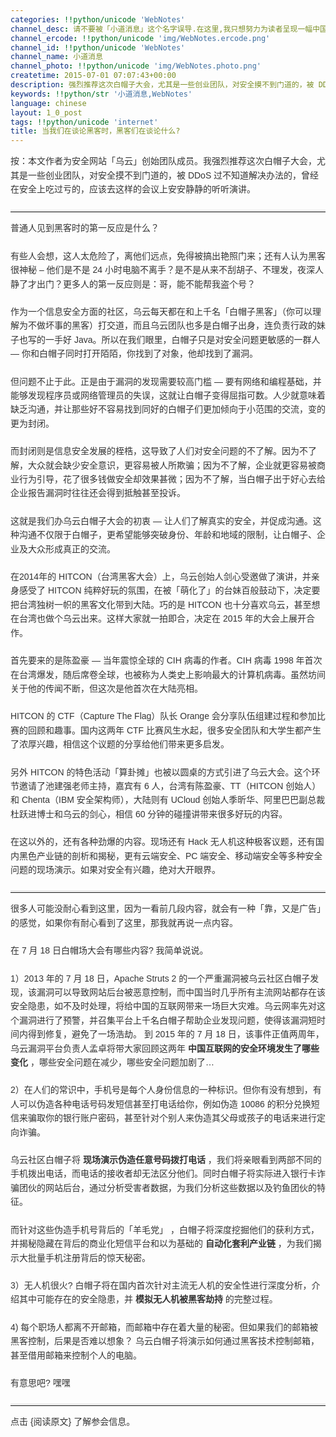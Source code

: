 ```yaml
---
categories: !!python/unicode 'WebNotes'
channel_desc: 请不要被「小道消息」这个名字误导.在这里,我只想努力为读者呈现一幅中国互联网的清明上河图.
channel_ercode: !!python/unicode 'img/WebNotes.ercode.png'
channel_id: !!python/unicode 'WebNotes'
channel_name: 小道消息
channel_photo: !!python/unicode 'img/WebNotes.photo.png'
createtime: 2015-07-01 07:07:43+00:00
description: 强烈推荐这次白帽子大会，尤其是一些创业团队，对安全摸不到门道的，被 DDoS 过不知道解决办法的，曾经在安全上吃过亏的…
keywords: !!python/str '小道消息,WebNotes'
language: chinese
layout: 1_0_post
tags: !!python/unicode 'internet'
title: 当我们在谈论黑客时，黑客们在谈论什么?
---
```

<div class="rich_media_content" id="js_content">
<p style="font-family: Avenir, sans-serif; line-height: 1.6em; border: 0px; margin-top: 2px; margin-bottom: 22px; padding: 0px; outline: 0px; color: rgb(51, 51, 51); white-space: normal;">
         按：本文作者为安全网站「乌云」创始团队成员。我强烈推荐这次白帽子大会，尤其是一些创业团队，对安全摸不到门道的，被 DDoS 过不知道解决办法的，曾经在安全上吃过亏的，应该去这样的会议上安安静静的听听演讲。
        </p>
<hr style="font-family: Avenir, sans-serif; line-height: 1.6em; border-right-width: 0px; border-bottom-width: 0px; border-left-width: 0px; border-top-style: solid; border-top-color: rgb(234, 234, 234); height: 1px; margin: 1em 0px; padding: 0px; color: rgb(51, 51, 51); white-space: normal;"/>
<p style="font-family: Avenir, sans-serif; line-height: 1.6em; border: 0px; margin-top: 2px; margin-bottom: 22px; padding: 0px; outline: 0px; color: rgb(51, 51, 51); white-space: normal;">
         普通人见到黑客时的第一反应是什么？
        </p>
<p style="font-family: Avenir, sans-serif; line-height: 1.6em; border: 0px; margin-top: 2px; margin-bottom: 22px; padding: 0px; outline: 0px; color: rgb(51, 51, 51); white-space: normal;">
         有些人会想，这人太危险了，离他们远点，免得被搞出艳照门来；还有人认为黑客很神秘 – 他们是不是 24 小时电脑不离手？是不是从来不刮胡子、不理发，夜深人静了才出门？更多人的第一反应则是：哥，能不能帮我盗个号？
        </p>
<p style="font-family: Avenir, sans-serif; line-height: 1.6em; border: 0px; margin-top: 2px; margin-bottom: 22px; padding: 0px; outline: 0px; color: rgb(51, 51, 51); white-space: normal;">
         作为一个信息安全方面的社区，乌云每天都在和上千名「白帽子黑客」（你可以理解为不做坏事的黑客）打交道，而且乌云团队也多是白帽子出身，连负责行政的妹子也写的一手好 Java。所以在我们眼里，白帽子只是对安全问题更敏感的一群人 — 你和白帽子同时打开陌陌，你找到了对象，他却找到了漏洞。
        </p>
<p style="font-family: Avenir, sans-serif; line-height: 1.6em; border: 0px; margin-top: 2px; margin-bottom: 22px; padding: 0px; outline: 0px; color: rgb(51, 51, 51); white-space: normal;">
         但问题不止于此。正是由于漏洞的发现需要较高门槛 — 要有网络和编程基础，并能够发现程序员或网络管理员的失误，这就让白帽子变得屈指可数。人少就意味着缺乏沟通，并让那些好不容易找到同好的白帽子们更加倾向于小范围的交流，变的更为封闭。
        </p>
<p style="font-family: Avenir, sans-serif; line-height: 1.6em; border: 0px; margin-top: 2px; margin-bottom: 22px; padding: 0px; outline: 0px; color: rgb(51, 51, 51); white-space: normal;">
         而封闭则是信息安全发展的桎梏，这导致了人们对安全问题的不了解。因为不了解，大众就会缺少安全意识，更容易被人所欺骗；因为不了解，企业就更容易被商业行为引导，花了很多钱做安全却效果甚微；因为不了解，当白帽子出于好心去给企业报告漏洞时往往还会得到抵触甚至投诉。
        </p>
<p style="font-family: Avenir, sans-serif; line-height: 1.6em; border: 0px; margin-top: 2px; margin-bottom: 22px; padding: 0px; outline: 0px; color: rgb(51, 51, 51); white-space: normal;">
         这就是我们办乌云白帽子大会的初衷 — 让人们了解真实的安全，并促成沟通。这种沟通不仅限于白帽子，更希望能够突破身份、年龄和地域的限制，让白帽子、企业及大众形成真正的交流。
        </p>
<p style="font-family: Avenir, sans-serif; line-height: 1.6em; border: 0px; margin-top: 2px; margin-bottom: 22px; padding: 0px; outline: 0px; color: rgb(51, 51, 51); white-space: normal;">
         在2014年的 HITCON（台湾黑客大会）上，乌云创始人剑心受邀做了演讲，并亲身感受了 HITCON 纯粹好玩的氛围，在被「萌化了」的台妹百般鼓动下，决定要把台湾独树一帜的黑客文化带到大陆。巧的是 HITCON 也十分喜欢乌云，甚至想在台湾也做个乌云出来。这样大家就一拍即合，决定在 2015 年的大会上展开合作。
        </p>
<p style="font-family: Avenir, sans-serif; line-height: 1.6em; border: 0px; margin-top: 2px; margin-bottom: 22px; padding: 0px; outline: 0px; color: rgb(51, 51, 51); white-space: normal;">
         首先要来的是陈盈豪 — 当年震惊全球的 CIH 病毒的作者。CIH 病毒 1998 年首次在台湾爆发，随后席卷全球，也被称为人类史上影响最大的计算机病毒。虽然坊间关于他的传闻不断，但这次是他首次在大陆亮相。
        </p>
<p style="font-family: Avenir, sans-serif; line-height: 1.6em; border: 0px; margin-top: 2px; margin-bottom: 22px; padding: 0px; outline: 0px; color: rgb(51, 51, 51); white-space: normal;">
         HITCON 的 CTF（Capture The Flag）队长 Orange 会分享队伍组建过程和参加比赛的回顾和趣事。国内这两年 CTF 比赛风生水起，很多安全团队和大学生都产生了浓厚兴趣，相信这个议题的分享给他们带来更多启发。
        </p>
<p style="font-family: Avenir, sans-serif; line-height: 1.6em; border: 0px; margin-top: 2px; margin-bottom: 22px; padding: 0px; outline: 0px; color: rgb(51, 51, 51); white-space: normal;">
         另外 HITCON 的特色活动「算卦摊」也被以圆桌的方式引进了乌云大会。这个环节邀请了池建强老师主持，嘉宾有 6 人，台湾有陈盈豪、TT（HITCON 创始人）和 Chenta（IBM 安全架构师），大陆则有 UCloud 创始人季昕华、阿里巴巴副总裁杜跃进博士和乌云的剑心，相信 60 分钟的碰撞讲带来很多好玩的内容。
        </p>
<p style="font-family: Avenir, sans-serif; line-height: 1.6em; border: 0px; margin-top: 2px; margin-bottom: 22px; padding: 0px; outline: 0px; color: rgb(51, 51, 51); white-space: normal;">
         在这以外的，还有各种劲爆的内容。现场还有 Hack 无人机这种极客议题，还有国内黑色产业链的剖析和揭秘，更有云端安全、PC 端安全、移动端安全等多种安全问题的现场演示。如果对安全有兴趣，绝对大开眼界。
        </p>
<hr style="font-family: Avenir, sans-serif; line-height: 1.6em; border-right-width: 0px; border-bottom-width: 0px; border-left-width: 0px; border-top-style: solid; border-top-color: rgb(234, 234, 234); height: 1px; margin: 1em 0px; padding: 0px; color: rgb(51, 51, 51); white-space: normal;"/>
<p style="font-family: Avenir, sans-serif; line-height: 1.6em; border: 0px; margin-top: 2px; margin-bottom: 22px; padding: 0px; outline: 0px; color: rgb(51, 51, 51); white-space: normal;">
         很多人可能没耐心看到这里，因为一看前几段内容，就会有一种「靠，又是广告」的感觉，如果你有耐心看到了这里，那我就再说一点内容。
        </p>
<p style="font-family: Avenir, sans-serif; line-height: 1.6em; border: 0px; margin-top: 2px; margin-bottom: 22px; padding: 0px; outline: 0px; color: rgb(51, 51, 51); white-space: normal;">
         在 7 月 18 日白帽场大会有哪些内容? 我简单说说。
        </p>
<p style="font-family: Avenir, sans-serif; line-height: 1.6em; border: 0px; margin-top: 2px; margin-bottom: 22px; padding: 0px; outline: 0px; color: rgb(51, 51, 51); white-space: normal;">
         1）2013 年的 7 月 18 日，Apache Struts 2 的一个严重漏洞被乌云社区白帽子发现，该漏洞可以导致网站后台被恶意控制，而中国当时几乎所有主流网站都存在该安全隐患，如不及时处理，将给中国的互联网带来一场巨大灾难。乌云网率先对这个漏洞进行了预警，并召集平台上千名白帽子帮助企业发现问题，使得该漏洞短时间内得到修复，避免了一场浩劫。 到 2015 年的 7 月 18 日，该事件正值两周年，乌云漏洞平台负责人孟卓将带大家回顾这两年
         <strong>
          中国互联网的安全环境发生了哪些变化
         </strong>
         ，哪些安全问题在减少，哪些安全问题加剧了…
        </p>
<p style="font-family: Avenir, sans-serif; line-height: 1.6em; border: 0px; margin-top: 2px; margin-bottom: 22px; padding: 0px; outline: 0px; color: rgb(51, 51, 51); white-space: normal;">
         2）在人们的常识中，手机号是每个人身份信息的一种标识。但你有没有想到，有人可以伪造各种电话号码发短信甚至打电话给你，例如伪造 10086 的积分兑换短信来骗取你的银行账户密码，甚至针对个别人来伪造其父母或孩子的电话来进行定向诈骗。
        </p>
<p style="font-family: Avenir, sans-serif; line-height: 1.6em; border: 0px; margin-top: 2px; margin-bottom: 22px; padding: 0px; outline: 0px; color: rgb(51, 51, 51); white-space: normal;">
         乌云社区白帽子将
         <strong>
          现场演示伪造任意号码拨打电话
         </strong>
         ，我们将亲眼看到两部不同的手机拨出电话，而电话的接收者却无法区分他们。同时白帽子将实际进入银行卡诈骗团伙的网站后台，通过分析受害者数据，为我们分析这些数据以及钓鱼团伙的特征。
        </p>
<p style="font-family: Avenir, sans-serif; line-height: 1.6em; border: 0px; margin-top: 2px; margin-bottom: 22px; padding: 0px; outline: 0px; color: rgb(51, 51, 51); white-space: normal;">
         而针对这些伪造手机号背后的「羊毛党」 ，白帽子将深度挖掘他们的获利方式，并揭秘隐藏在背后的商业化短信平台和以为基础的
         <strong>
          自动化套利产业链
         </strong>
         ，为我们揭示大批量手机注册背后的惊天秘密。
        </p>
<p style="font-family: Avenir, sans-serif; line-height: 1.6em; border: 0px; margin-top: 2px; margin-bottom: 22px; padding: 0px; outline: 0px; color: rgb(51, 51, 51); white-space: normal;">
         3）无人机很火? 白帽子将在国内首次针对主流无人机的安全性进行深度分析，介绍其中可能存在的安全隐患，并
         <strong>
          模拟无人机被黑客劫持
         </strong>
         的完整过程。
        </p>
<p style="font-family: Avenir, sans-serif; line-height: 1.6em; border: 0px; margin-top: 2px; margin-bottom: 22px; padding: 0px; outline: 0px; color: rgb(51, 51, 51); white-space: normal;">
         4) 每个职场人都离不开邮箱，而邮箱中存在着大量的秘密。但如果我们的邮箱被黑客控制，后果是否难以想象？ 乌云白帽子将演示如何通过黑客技术控制邮箱，甚至借用邮箱来控制个人的电脑。
        </p>
<p style="font-family: Avenir, sans-serif; line-height: 1.6em; border: 0px; margin-top: 2px; margin-bottom: 22px; padding: 0px; outline: 0px; color: rgb(51, 51, 51); white-space: normal;">
         有意思吧? 嘿嘿
        </p>
<hr style="font-family: Avenir, sans-serif; line-height: 1.6em; border-right-width: 0px; border-bottom-width: 0px; border-left-width: 0px; border-top-style: solid; border-top-color: rgb(234, 234, 234); height: 1px; margin: 1em 0px; padding: 0px; color: rgb(51, 51, 51); white-space: normal;"/>
<p style="font-family: Avenir, sans-serif; line-height: 1.6em; border: 0px; margin-top: 2px; margin-bottom: 22px; padding: 0px; outline: 0px; color: rgb(51, 51, 51); white-space: normal;">
         点击 {阅读原文} 了解参会信息。
        </p>
<p>
<br/>
</p>
</div>